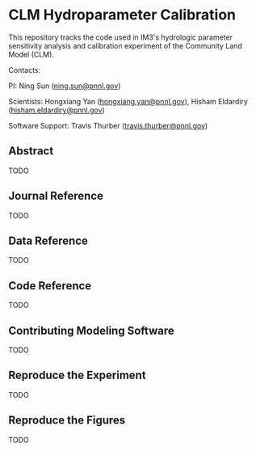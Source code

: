 # CLM Hydroparameter Calibration
This repository tracks the code used in IM3's hydrologic parameter sensitivity analysis and calibration experiment of the Community Land Model (CLM).

Contacts:

PI: Ning Sun (ning.sun@pnnl.gov)

Scientists: Hongxiang Yan (hongxiang.yan@pnnl.gov), Hisham Eldardiry (hisham.eldardiry@pnnl.gov)

Software Support: Travis Thurber (travis.thurber@pnnl.gov)

## Abstract
TODO

## Journal Reference
TODO

## Data Reference
TODO

## Code Reference
TODO

## Contributing Modeling Software
TODO

## Reproduce the Experiment
TODO

## Reproduce the Figures
TODO

